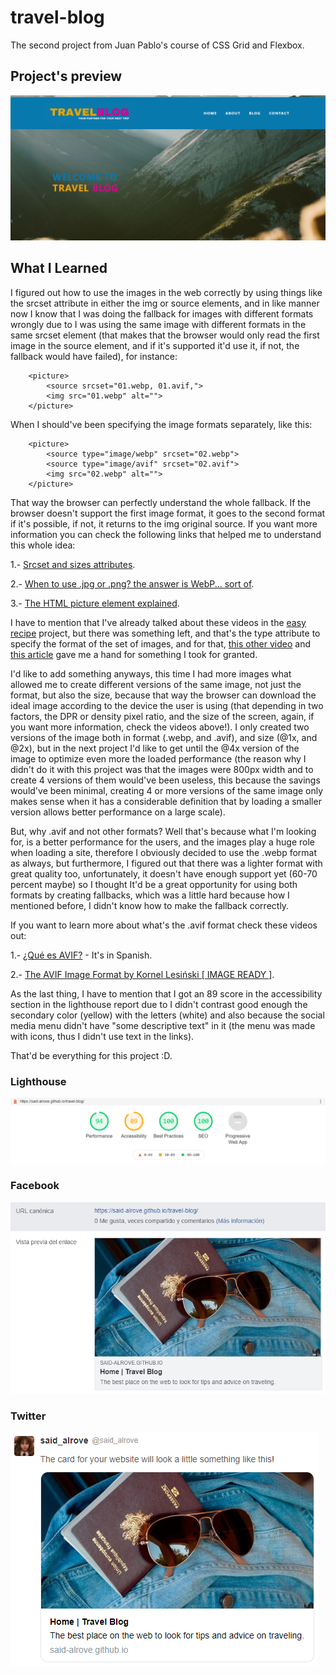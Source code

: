 # travel-blog
The second project from Juan Pablo's course of CSS Grid and Flexbox. 

## Project's preview
![](readme/screenshot.png)

## What I Learned
I figured out how to use the images in the web correctly by using things like the srcset attribute in either the img or source elements, and in like manner now I know that I was doing the fallback for images with different formats wrongly due to I was using the same image with different formats in the same srcset element (that makes that the browser would only read the first image in the source element, and if it's supported it'd use it, if not, the fallback would have failed), for instance:

        <picture>
            <source srcset="01.webp, 01.avif,">
            <img src="01.webp" alt="">
        </picture>
        
When I should've been specifying the image formats separately, like this:

        <picture>
            <source type="image/webp" srcset="02.webp">
            <source type="image/avif" srcset="02.avif">
            <img src="02.webp" alt="">
        </picture>
        
That way the browser can perfectly understand the whole fallback. If the browser doesn't support the first image format, it goes to the second format if it's possible, if not, it returns to the img original source. If you want more information you can check the following links that helped me to understand this whole idea:

   1.- [Srcset and sizes attributes](https://www.youtube.com/watch?v=2QYpkrX2N48&t=1s). 
  
   2.- [When to use .jpg or .png? the answer is WebP... sort of](https://www.youtube.com/watch?v=Z_28syzkv-0).
  
   3.- [The HTML picture element explained](https://www.youtube.com/watch?v=Rik3gHT24AM&t=1025s). 
 
I have to mention that I've already talked about these videos in the [easy recipe](https://github.com/said-alrove/easy-recipe) project, but there was something left, and that's the type attribute to specify the format of the set of images, and for that, [this other video](https://www.youtube.com/watch?v=rO6rvbN37ZA) and [this article](https://css-tricks.com/avif-has-landed/) gave me a hand for something I took for granted. 

I'd like to add something anyways, this time I had more images what allowed me to create different versions of the same image, not just the format, but also the size, because that way the browser can download the ideal image according to the device the user is using (that depending in two factors, the DPR or density pixel ratio, and the size of the screen, again, if you want more information, check the videos above!). I only created two versions of the image both in format (.webp, and .avif), and size (@1x, and @2x), but in the next project I'd like to get until the @4x version of the image to optimize even more the loaded performance (the reason why I didn't do it with this project was that the images were 800px width and to create 4 versions of them would've been useless, this because the savings would've been minimal, creating 4 or more versions of the same image only makes sense when it has a considerable definition that by loading a smaller version allows better performance on a large scale).

But, why .avif and not other formats? Well that's because what I'm looking for, is a better performance for the users, and the images play a huge role when loading a site, therefore I obviously decided to use the .webp format as always, but furthermore, I figured out that there was a lighter format with great quality too, unfortunately, it doesn't have enough support yet (60-70 percent maybe) so I thought It'd be a great opportunity for using both formats by creating fallbacks, which was a little hard because how I mentioned before, I didn't know how to make the fallback correctly.

If you want to learn more about what's the .avif format check these videos out:

   1.- [¿Qué es AVIF?](https://www.youtube.com/watch?v=32cDac99c04) - It's in Spanish.
   
   2.- [The AVIF Image Format by Kornel Lesiński [ IMAGE READY ]](https://www.youtube.com/watch?v=VHm5Ql33JYw).
   
As the last thing, I have to mention that I got an 89 score in the accessibility section in the lighthouse report due to I didn't contrast good enough the secondary color (yellow) with the letters (white) and also because the social media menu didn't have "some descriptive text" in it (the menu was made with icons, thus I didn't use text in the links).

That'd be everything for this project :D.

### Lighthouse
![](readme/lighthouse.png)

### Facebook
![](readme/facebook.png)

### Twitter
![](readme/twitter.png)
